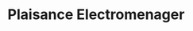 ---
title: "Plaisance Electromenager"
url: /plaisance-du-gers/plaisance-electromenager/
shop: Elektrisch
---